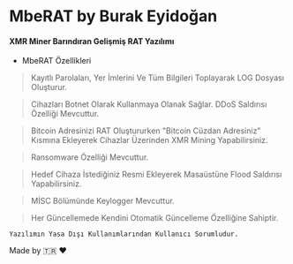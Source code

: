 # MbeRAT by Burak Eyidoğan

#### XMR Miner Barındıran Gelişmiş RAT Yazılımı

* MbeRAT Özellikleri

> Kayıtlı Parolaları, Yer İmlerini Ve Tüm Bilgileri Toplayarak LOG Dosyası Oluşturur.

> Cihazları Botnet Olarak Kullanmaya Olanak Sağlar. DDoS Saldırısı Özelliği Mevcuttur.

> Bitcoin Adresinizi RAT Oluştururken "Bitcoin Cüzdan Adresiniz" Kısmına Ekleyerek Cihazlar Üzerinden XMR Mining Yapabilirsiniz.

> Ransomware Özelliği Mevcuttur.

> Hedef Cihaza İstediğiniz Resmi Ekleyerek Masaüstüne Flood Saldırısı Yapabilirsiniz.

> MİSC Bölümünde Keylogger Mevcuttur.

> Her Güncellemede Kendini Otomatik Güncelleme Özelliğine Sahiptir.

```
Yazılımın Yasa Dışı Kullanımlarından Kullanıcı Sorumludur.
```

Made by :tr: :heart:
